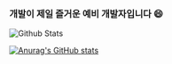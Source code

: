 ### 개발이 제일 즐거운 예비 개발자입니다 😄

<!--
**chobinee/chobinee** is a ✨ _special_ ✨ repository because its `README.md` (this file) appears on your GitHub profile.

Here are some ideas to get you started:

- 🔭 I’m currently working on ...
- 🌱 I’m currently learning ...
- 👯 I’m looking to collaborate on ...
- 🤔 I’m looking for help with ...
- 💬 Ask me about ...
- 📫 How to reach me: ...
- 😄 Pronouns: ...
- ⚡ Fun fact: ...
-->

![Github Stats](https://github-readme-stats.vercel.app/api?username=chobinee&show_icons=true)

[![Anurag's GitHub stats](https://github-readme-stats.vercel.app/api?username=chobinee)](https://github.com/anuraghazra/github-readme-stats)
